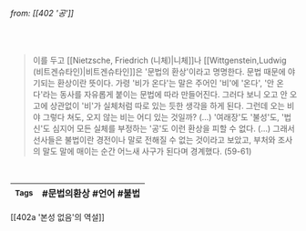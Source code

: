 
###### from: [[402 '공']]

<br/>

>이를 두고 [[Nietzsche, Friedrich (니체)|니체]]나 [[Wittgenstein,Ludwig (비트겐슈타인)|비트겐슈타인]]은 '문법의 환상'이라고 명명한다. 문법 때문에 야기되는 환상이란 뜻이다. 가령 '비가 온다'는 말은 주어인 '비'에 '온다', '안 온다'라는 동사를 자유롭게 붙이는 문법에 따라 만들어진다. 그러다 보니 오고 안 오고에 상관없이 '비'가 실체처럼 따로 있는 듯한 생각을 하게 된다. 그런데 오는 비야 그렇다 쳐도, 오지 않는 비는 어디 있는 것일까? (...) '여래장'도 '불성'도, '법신'도 심지어 모든 실체를 부정하는 '공'도 이런 환상을 피할 수 없다. (...) 그래서 선사들은 불법이란 경전이나 말로 전해질 수 없는 것이라고 보았고, 부처와 조사의 말도 말에 매이는 순간 어느새 사구가 된다며 경계했다. (59-61)
 

<br/>

| <small> Tags </small> | #문법의환상 #언어 #불법  |
| --- | --- |

[[402a '본성 없음'의 역설]]